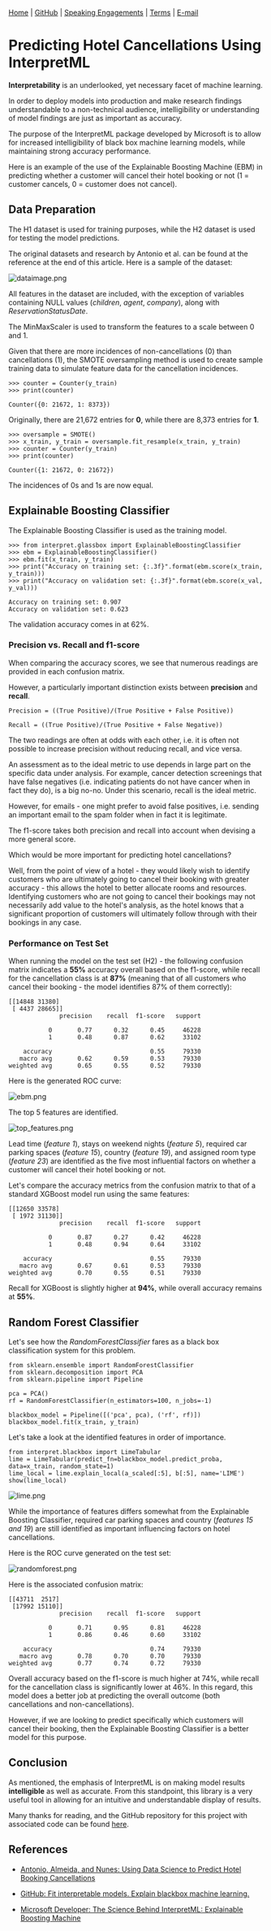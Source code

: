 [Home](https://mgcodesandstats.github.io/) |
[GitHub](https://github.com/mgcodesandstats) |
[Speaking Engagements](https://mgcodesandstats.github.io/speaking-engagements/) |
[Terms](https://mgcodesandstats.github.io/terms/) |
[E-mail](mailto:contact@michael-grogan.com)

# Predicting Hotel Cancellations Using InterpretML

**Interpretability** is an underlooked, yet necessary facet of machine learning.

In order to deploy models into production and make research findings understandable to a non-technical audience, intelligibility or understanding of model findings are just as important as accuracy.

The purpose of the InterpretML package developed by Microsoft is to allow for increased intelligibility of black box machine learning models, while maintaining strong accuracy performance.

Here is an example of the use of the Explainable Boosting Machine (EBM) in predicting whether a customer will cancel their hotel booking or not (1 = customer cancels, 0 = customer does not cancel).

## Data Preparation

The H1 dataset is used for training purposes, while the H2 dataset is used for testing the model predictions.

The original datasets and research by Antonio et al. can be found at the reference at the end of this article. Here is a sample of the dataset:

![dataimage.png](dataimage.png)

All features in the dataset are included, with the exception of variables containing NULL values (*children*, *agent*, *company*), along with *ReservationStatusDate*.

The MinMaxScaler is used to transform the features to a scale between 0 and 1.

Given that there are more incidences of non-cancellations (0) than cancellations (1), the SMOTE oversampling method is used to create sample training data to simulate feature data for the cancellation incidences.

```
>>> counter = Counter(y_train)
>>> print(counter)

Counter({0: 21672, 1: 8373})
```

Originally, there are 21,672 entries for **0**, while there are 8,373 entries for **1**.

```
>>> oversample = SMOTE()
>>> x_train, y_train = oversample.fit_resample(x_train, y_train)
>>> counter = Counter(y_train)
>>> print(counter)

Counter({1: 21672, 0: 21672})
```

The incidences of 0s and 1s are now equal.

## Explainable Boosting Classifier

The Explainable Boosting Classifier is used as the training model.

```
>>> from interpret.glassbox import ExplainableBoostingClassifier
>>> ebm = ExplainableBoostingClassifier()
>>> ebm.fit(x_train, y_train)
>>> print("Accuracy on training set: {:.3f}".format(ebm.score(x_train, y_train)))
>>> print("Accuracy on validation set: {:.3f}".format(ebm.score(x_val, y_val)))

Accuracy on training set: 0.907
Accuracy on validation set: 0.623
```

The validation accuracy comes in at 62%.

### Precision vs. Recall and f1-score

When comparing the accuracy scores, we see that numerous readings are provided in each confusion matrix.

However, a particularly important distinction exists between **precision** and **recall**. 

```
Precision = ((True Positive)/(True Positive + False Positive))

Recall = ((True Positive)/(True Positive + False Negative))
```

The two readings are often at odds with each other, i.e. it is often not possible to increase precision without reducing recall, and vice versa.

An assessment as to the ideal metric to use depends in large part on the specific data under analysis. For example, cancer detection screenings that have false negatives (i.e. indicating patients do not have cancer when in fact they do), is a big no-no. Under this scenario, recall is the ideal metric.

However, for emails - one might prefer to avoid false positives, i.e. sending an important email to the spam folder when in fact it is legitimate.

The f1-score takes both precision and recall into account when devising a more general score.

Which would be more important for predicting hotel cancellations?

Well, from the point of view of a hotel - they would likely wish to identify customers who are ultimately going to cancel their booking with greater accuracy - this allows the hotel to better allocate rooms and resources. Identifying customers who are not going to cancel their bookings may not necessarily add value to the hotel's analysis, as the hotel knows that a significant proportion of customers will ultimately follow through with their bookings in any case.

### Performance on Test Set

When running the model on the test set (H2) - the following confusion matrix indicates a **55%** accuracy overall based on the f1-score, while recall for the cancellation class is at **87%** (meaning that of all customers who cancel their booking - the model identifies 87% of them correctly):

```
[[14848 31380]
 [ 4437 28665]]
              precision    recall  f1-score   support

           0       0.77      0.32      0.45     46228
           1       0.48      0.87      0.62     33102

    accuracy                           0.55     79330
   macro avg       0.62      0.59      0.53     79330
weighted avg       0.65      0.55      0.52     79330
```

Here is the generated ROC curve:

![ebm.png](ebm.png)

The top 5 features are identified.

![top_features.png](top_features.png)

Lead time (*feature 1*), stays on weekend nights (*feature 5*), required car parking spaces (*feature 15*), country (*feature 19*), and assigned room type (*feature 23*) are identified as the five most influential factors on whether a customer will cancel their hotel booking or not.

Let's compare the accuracy metrics from the confusion matrix to that of a standard XGBoost model run using the same features:

```
[[12650 33578]
 [ 1972 31130]]
              precision    recall  f1-score   support

           0       0.87      0.27      0.42     46228
           1       0.48      0.94      0.64     33102

    accuracy                           0.55     79330
   macro avg       0.67      0.61      0.53     79330
weighted avg       0.70      0.55      0.51     79330
```

Recall for XGBoost is slightly higher at **94%**, while overall accuracy remains at **55%**.

## Random Forest Classifier

Let's see how the *RandomForestClassifier* fares as a black box classification system for this problem.

```
from sklearn.ensemble import RandomForestClassifier
from sklearn.decomposition import PCA
from sklearn.pipeline import Pipeline

pca = PCA()
rf = RandomForestClassifier(n_estimators=100, n_jobs=-1)

blackbox_model = Pipeline([('pca', pca), ('rf', rf)])
blackbox_model.fit(x_train, y_train)
```

Let's take a look at the identified features in order of importance.

```
from interpret.blackbox import LimeTabular
lime = LimeTabular(predict_fn=blackbox_model.predict_proba, data=x_train, random_state=1)
lime_local = lime.explain_local(a_scaled[:5], b[:5], name='LIME')
show(lime_local)
```

![lime.png](lime.png)

While the importance of features differs somewhat from the Explainable Boosting Classifier, required car parking spaces and country (*features 15 and 19*) are still identified as important influencing factors on hotel cancellations.

Here is the ROC curve generated on the test set:

![randomforest.png](randomforest.png)

Here is the associated confusion matrix:

```
[[43711  2517]
 [17992 15110]]
              precision    recall  f1-score   support

           0       0.71      0.95      0.81     46228
           1       0.86      0.46      0.60     33102

    accuracy                           0.74     79330
   macro avg       0.78      0.70      0.70     79330
weighted avg       0.77      0.74      0.72     79330
```

Overall accuracy based on the f1-score is much higher at 74%, while recall for the cancellation class is significantly lower at 46%. In this regard, this model does a better job at predicting the overall outcome (both cancellations and non-cancellations).

However, if we are looking to predict specifically which customers will cancel their booking, then the Explainable Boosting Classifier is a better model for this purpose.

## Conclusion

As mentioned, the emphasis of InterpretML is on making model results **intelligible** as well as accurate. From this standpoint, this library is a very useful tool in allowing for an intuitive and understandable display of results.

Many thanks for reading, and the GitHub repository for this project with associated code can be found [here](https://github.com/MGCodesandStats/hotel-modelling).

## References
- [Antonio, Almeida, and Nunes: Using Data Science to Predict Hotel Booking Cancellations](https://www.researchgate.net/publication/309379684_Using_Data_Science_to_Predict_Hotel_Booking_Cancellations)

- [GitHub: Fit interpretable models. Explain blackbox machine learning.](https://github.com/interpretml/interpret)

- [Microsoft Developer: The Science Behind InterpretML: Explainable Boosting Machine](https://www.youtube.com/watch?v=MREiHgHgl0k)